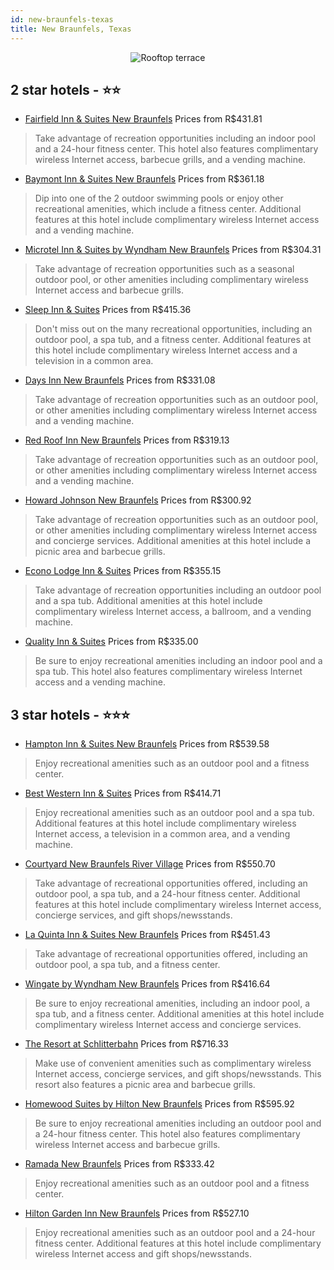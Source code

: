 ```yaml
---
id: new-braunfels-texas
title: New Braunfels, Texas
---
```


<center><img src="https://i.travelapi.com/hotels/3000000/2920000/2918100/2918073/22394757_z.jpg" alt="Rooftop terrace" /></center>


##  2 star hotels - ⭐️⭐️

-    [Fairfield Inn & Suites New Braunfels](https://us.hurb.com/hotels/new-braunfels/fairfield-inn-suites-new-braunfels-JNP-JP348175?cmp=18055) Prices from R$431.81
   > Take advantage of recreation opportunities including an indoor pool and a 24-hour fitness center. This hotel also features complimentary wireless Internet access, barbecue grills, and a vending machine.
-    [Baymont Inn & Suites New Braunfels](https://us.hurb.com/hotels/new-braunfels/baymont-inn-suites-new-braunfels-JNP-JP196462?cmp=18055) Prices from R$361.18
   > Dip into one of the 2 outdoor swimming pools or enjoy other recreational amenities, which include a fitness center. Additional features at this hotel include complimentary wireless Internet access and a vending machine.
-    [Microtel Inn & Suites by Wyndham New Braunfels](https://us.hurb.com/hotels/new-braunfels/microtel-inn-suites-by-wyndham-new-braunfels-JNP-JP080463?cmp=18055) Prices from R$304.31
   > Take advantage of recreation opportunities such as a seasonal outdoor pool, or other amenities including complimentary wireless Internet access and barbecue grills.
-    [Sleep Inn & Suites](https://us.hurb.com/hotels/new-braunfels/sleep-inn-suites-JNP-JP040085?cmp=18055) Prices from R$415.36
   > Don't miss out on the many recreational opportunities, including an outdoor pool, a spa tub, and a fitness center. Additional features at this hotel include complimentary wireless Internet access and a television in a common area.
-    [Days Inn New Braunfels](https://us.hurb.com/hotels/new-braunfels/days-inn-new-braunfels-JNP-JP157382?cmp=18055) Prices from R$331.08
   > Take advantage of recreation opportunities such as an outdoor pool, or other amenities including complimentary wireless Internet access and a vending machine.
-    [Red Roof Inn New Braunfels](https://us.hurb.com/hotels/new-braunfels/red-roof-inn-new-braunfels-JNP-JP974664?cmp=18055) Prices from R$319.13
   > Take advantage of recreation opportunities such as an outdoor pool, or other amenities including complimentary wireless Internet access and a vending machine.
-    [Howard Johnson New Braunfels](https://us.hurb.com/hotels/new-braunfels/howard-johnson-new-braunfels-JNP-JP050255?cmp=18055) Prices from R$300.92
   > Take advantage of recreation opportunities such as an outdoor pool, or other amenities including complimentary wireless Internet access and concierge services. Additional amenities at this hotel include a picnic area and barbecue grills.
-    [Econo Lodge Inn & Suites](https://us.hurb.com/hotels/new-braunfels/econo-lodge-inn-suites-JNP-JP080461?cmp=18055) Prices from R$355.15
   > Take advantage of recreation opportunities including an outdoor pool and a spa tub. Additional amenities at this hotel include complimentary wireless Internet access, a ballroom, and a vending machine.
-    [Quality Inn & Suites](https://us.hurb.com/hotels/new-braunfels/quality-inn-suites-JNP-JP807538?cmp=18055) Prices from R$335.00
   > Be sure to enjoy recreational amenities including an indoor pool and a spa tub. This hotel also features complimentary wireless Internet access and a vending machine.

##  3 star hotels - ⭐️⭐️⭐️

-    [Hampton Inn & Suites New Braunfels](https://us.hurb.com/hotels/new-braunfels/hampton-inn-suites-new-braunfels-JNP-JP157193?cmp=18055) Prices from R$539.58
   > Enjoy recreational amenities such as an outdoor pool and a fitness center.
-    [Best Western Inn & Suites](https://us.hurb.com/hotels/new-braunfels/best-western-inn-suites-JNP-JP040090?cmp=18055) Prices from R$414.71
   > Enjoy recreational amenities such as an outdoor pool and a spa tub. Additional features at this hotel include complimentary wireless Internet access, a television in a common area, and a vending machine.
-    [Courtyard New Braunfels River Village](https://us.hurb.com/hotels/new-braunfels/courtyard-new-braunfels-river-village-JNP-JP748694?cmp=18055) Prices from R$550.70
   > Take advantage of recreational opportunities offered, including an outdoor pool, a spa tub, and a 24-hour fitness center. Additional features at this hotel include complimentary wireless Internet access, concierge services, and gift shops/newsstands.
-    [La Quinta Inn & Suites New Braunfels](https://us.hurb.com/hotels/new-braunfels/la-quinta-inn-suites-new-braunfels-JNP-JP040087?cmp=18055) Prices from R$451.43
   > Take advantage of recreational opportunities offered, including an outdoor pool, a spa tub, and a fitness center.
-    [Wingate by Wyndham New Braunfels](https://us.hurb.com/hotels/new-braunfels/wingate-by-wyndham-new-braunfels-JNP-JP793764?cmp=18055) Prices from R$416.64
   > Be sure to enjoy recreational amenities, including an indoor pool, a spa tub, and a fitness center. Additional amenities at this hotel include complimentary wireless Internet access and concierge services.
-    [The Resort at Schlitterbahn](https://us.hurb.com/hotels/new-braunfels/the-resort-at-schlitterbahn-JNP-JP253000?cmp=18055) Prices from R$716.33
   > Make use of convenient amenities such as complimentary wireless Internet access, concierge services, and gift shops/newsstands. This resort also features a picnic area and barbecue grills.
-    [Homewood Suites by Hilton New Braunfels](https://us.hurb.com/hotels/new-braunfels/homewood-suites-by-hilton-new-braunfels-JNP-JP00404K?cmp=18055) Prices from R$595.92
   > Be sure to enjoy recreational amenities including an outdoor pool and a 24-hour fitness center. This hotel also features complimentary wireless Internet access and barbecue grills.
-    [Ramada New Braunfels](https://us.hurb.com/hotels/new-braunfels/ramada-new-braunfels-JNP-JP749627?cmp=18055) Prices from R$333.42
   > Enjoy recreational amenities such as an outdoor pool and a fitness center.
-    [Hilton Garden Inn New Braunfels](https://us.hurb.com/hotels/new-braunfels/hilton-garden-inn-new-braunfels-JNP-JP040089?cmp=18055) Prices from R$527.10
   > Enjoy recreational amenities such as an outdoor pool and a 24-hour fitness center. Additional features at this hotel include complimentary wireless Internet access and gift shops/newsstands.
